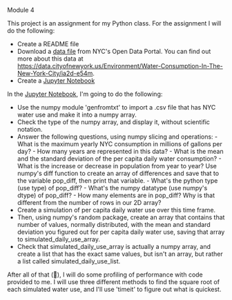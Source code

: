 Module 4

This project is an assignment for my Python class. For the assignment I will do the following:

* Create a README file
* Download a [data file](https://github.com/CorkCork/Analytics-Programming/blob/master/Module%204/Data/Water_Consumption_In_The_New_York_City.csv) from NYC's Open Data Portal. You can find out more about this data at https://data.cityofnewyork.us/Environment/Water-Consumption-In-The-New-York-City/ia2d-e54m.
* Create a [Jupyter Notebook](https://github.com/CorkCork/Analytics-Programming/blob/master/Module%204/Module%204.ipynb)

In the [Jupyter Notebook](https://github.com/CorkCork/Analytics-Programming/blob/master/Module%204/Module%204.ipynb), I'm going to do the following:

* Use the numpy module 'genfromtxt' to import a .csv file that has NYC water use and make it into a numpy array.
* Check the type of the numpy array, and display it, without scientific notation.
* Answer the following questions, using numpy slicing and operations:
      - What is the maximum yearly NYC consumption in millions of gallons per day?
      - How many years are represented in this data?
      - What is the mean and the standard deviation of the per capita daily water consumption?
      - What is the increase or decrease in population from year to year? Use numpy's diff function to create an array of differences and save that to the variable pop_diff, then print that variable.
      - What's the python type (use type) of pop_diff?
      - What's the numpy datatype (use numpy's dtype) of pop_diff?
      - How many elements are in pop_diff? Why is that different from the number of rows in our 2D array?
* Create a simulation of per capita daily water use over this time frame.
* Then, using numpy's random package, create an array that contains that number of values, normally distributed, with the mean and standard deviation you figured out for per capita daily water use, saving that array to simulated_daily_use_array.
* Check that simulated_daily_use_array is actually a numpy array, and create a list that has the exact same values, but isn't an array, but rather a list called simulated_daily_use_list.

After all of that (🎯), I will do some profiling of performance with code provided to me. I will use three different methods to find the square root of each simulated water use, and I'll use 'timeit' to figure out what is quickest.